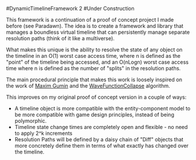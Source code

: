 #DynamicTimelineFramework 2
#Under Construction

This framework is a continuation of a proof of concept project I made before (see Paradawn). The idea is to create a framework and library that manages a boundless virtual timeline that can persistently manage separate resolution paths (think of it like a multiverse). 

What makes this unique is the ability to resolve the state of any object on the timeline in an O(1) worst case access time, where n is defined as the "point" of the timeline being accessed, and an O(nLogn) worst case access time where n is defined as the number of "splits" in the resolution paths.

The main procedural principle that makes this work is loosely inspired on the work of [Maxim Gumin](http://github.com/mxgmn) and the [WaveFunctionCollapse](http://github.com/mxgmn/WaveFunctionCollapse) algorithm.

This improves on my original proof of concept version in a couple of ways:

* A timeline object is more compatible with the entity-component model to be more compatible with game design principles, instead of being polymorphic.
* Timeline state change times are completely open and flexible - no need to apply 2^k increments
* Resolution Paths will be defined by a daisy chain of "Diff" objects that more concretely define them in terms of what exactly has changed over the timeline.